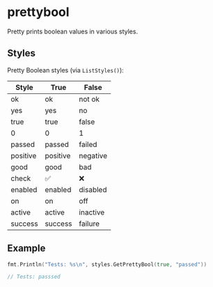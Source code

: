 # prettybool
Pretty prints boolean values in various styles.

## Styles
Pretty Boolean styles (via `ListStyles()`):

| Style    | True     | False    |
| -------- | -------- | -------- |
| ok       | ok       | not ok   |
| yes      | yes      | no       |
| true     | true     | false    |
| 0        | 0        | 1        |
| passed   | passed   | failed   |
| positive | positive | negative |
| good     | good     | bad      |
| check    | ✅       | ❌       |
| enabled  | enabled  | disabled |
| on       | on       | off      |
| active   | active   | inactive |
| success  | success  | failure  |

## Example

```go
fmt.Println("Tests: %s\n", styles.GetPrettyBool(true, "passed"))

// Tests: passsed
```
